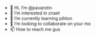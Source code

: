 - 👋 Hi, I’m @pavarotin
- 👀 I’m interested in znaet
- 🌱 I’m currently learning pihton
- 💞️ I’m looking to collaborate on your mo
- 📫 How to reach me gus

<!---
pavarotin/pavarotin is a ✨ special ✨ repository because its `README.md` (this file) appears on your GitHub profile.
You can click the Preview link to take a look at your changes.
--->

